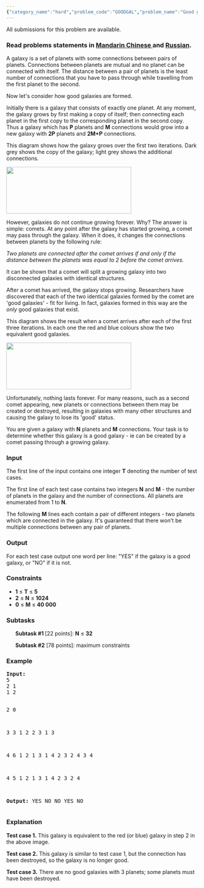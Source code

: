 ```yaml
---
{"category_name":"hard","problem_code":"GOODGAL","problem_name":"Good galaxy","languages_supported":{"0":"ADA","1":"ASM","2":"BASH","3":"BF","4":"C","5":"C99 strict","6":"CAML","7":"CLOJ","8":"CLPS","9":"CPP 4.3.2","10":"CPP 4.9.2","11":"CPP14","12":"CS2","13":"D","14":"ERL","15":"FORT","16":"FS","17":"GO","18":"HASK","19":"ICK","20":"ICON","21":"JAVA","22":"JS","23":"LISP clisp","24":"LISP sbcl","25":"LUA","26":"NEM","27":"NICE","28":"NODEJS","29":"PAS fpc","30":"PAS gpc","31":"PERL","32":"PERL6","33":"PHP","34":"PIKE","35":"PRLG","36":"PYTH","37":"PYTH 3.4","38":"RUBY","39":"SCALA","40":"SCM guile","41":"SCM qobi","42":"ST","43":"TCL","44":"TEXT","45":"WSPC"},"max_timelimit":2.5,"source_sizelimit":50000,"problem_author":"pavel1996","problem_tester":"xiaodao","date_added":"9-11-2014","tags":{"0":"dec14","1":"graph","2":"hard","3":"pavel1996"},"editorial_url":"http://discuss.codechef.com/problems/GOODGAL","time":{"view_start_date":1418643542,"submit_start_date":1418643542,"visible_start_date":1418643000,"end_date":1735669800},"layout":"problem"}
---
```

<span class="solution-visible-txt">All submissions for this problem are available.</span><h3>Read problems statements in <a href="/download/translated/DEC14/mandarin/GOODGAL.pdf" target="_blank">Mandarin Chinese </a> and <a href="/download/translated/DEC14/russian/GOODGAL.pdf" target="_blank">Russian</a>.</h3>
<p>
<meta charset="utf8" />
</p>
<p>A galaxy is a set of planets with some connections between pairs of planets. Connections between planets are mutual and no planet can be connected with itself. The distance between a pair of planets is the least number of connections that you have to pass through while travelling from the first planet to the second.</p>
<p>Now let's consider how good galaxies are formed.</p>
<p>Initially there is a galaxy that consists of exactly one planet. At any moment, the galaxy grows by first making a copy of itself; then connecting each planet in the first copy to the corresponding planet in the second copy. Thus a galaxy which has <b>P</b> planets and <b>M</b> connections would grow into a new galaxy with <b>2P</b> planets and <b>2M+P</b> connections.</p>
<p>This diagram shows how the galaxy grows over the first two iterations. Dark grey shows the copy of the galaxy; light grey shows the additional connections.</p>
<p><img height="123" width="329" src="/download/extimages/a32212069d65c14f3c9b4a1cfbbb3571.png" /></p>
<p>However, galaxies do not continue growing forever. Why? The answer is simple: comets. At any point after the galaxy has started growing, a comet may pass through the galaxy. When it does, it changes the connections between planets by the following rule:</p>
<p><em>Two planets are connected after the comet arrives if and only if the distance between the planets was equal to 2 before the comet arrives.</em></p>
<p>It can be shown that a comet will split a growing galaxy into two disconnected galaxies with identical structures.</p>
<p>After a comet has arrived, the galaxy stops growing. Researchers have discovered that each of the two identical galaxies formed by the comet are 'good galaxies' - fit for living. In fact, galaxies formed in this way are the <em>only</em> good galaxies that exist.</p>
<p>This diagram shows the result when a comet arrives after each of the first three iterations. In each one the red and blue colours show the two equivalent good galaxies.</p>
<p><img height="123" width="329" src="/download/extimages/55bf4f46313dbc1cff5ebbd214e35142.png" /></p>
<p>Unfortunately, nothing lasts forever. For many reasons, such as a second comet appearing, new planets or connections between them may be created or destroyed, resulting in galaxies with many other structures and causing the galaxy to lose its 'good' status.</p>
<p>You are given a galaxy with <b>N</b> planets and <b>M</b> connections. Your task is to determine whether this galaxy is a good galaxy - ie can be created by a comet passing through a growing galaxy.</p>
<h3>Input</h3>
<p>The first line of the input contains one integer <b>T</b> denoting the number of test cases.</p>
<p>The first line of each test case contains two integers <b>N</b> and <b>M</b> - the number of planets in the galaxy and the number of connections. All planets are enumerated from 1 to <b>N</b>.</p>
<p>The following <b>M</b> lines each contain a pair of different integers - two planets which are connected in the galaxy. It's guaranteed that there won't be multiple connections between any pair of planets.</p>
<h3>Output</h3>
<p>For each test case output one word per line: "YES" if the galaxy is a good galaxy, or "NO" if it is not.</p>
<h3>Constraints</h3>
<ul>
<li><b>1</b> ≤ <b>T</b> ≤ <b>5</b></li>
<li><b>2</b> ≤ <b>N</b> ≤ <b>1024</b></li>
<li><b>0</b> ≤ <b>M</b> ≤ <b>40 000</b></li>
</ul>
<h3>Subtasks</h3>
<ul>
<b>Subtask #1 </b> [22 points]: <b>N</b> ≤ <b>32</b> 
</ul>
<ul>
<b>Subtask #2</b> [78 points]: maximum constraints 
</ul>
<h3>Example</h3>
<pre><b>Input:</b>
5
2 1
1 2

2 0

3 3
1 2
2 3
1 3

4 6
1 2
1 3
1 4
2 3
2 4
3 4

4 5
1 2
1 3
1 4
2 3
2 4

<b>Output:</b>
YES
NO
NO
YES
NO
</pre>
<h3>Explanation</h3>
<p><b>Test case 1.</b> This galaxy is equivalent to the red (or blue) galaxy in step 2 in the above image.</p>
<p><b>Test case 2.</b> This galaxy is similar to test case 1, but the connection has been destroyed, so the galaxy is no longer good.</p>
<p><b>Test case 3.</b> There are no good galaxies with 3 planets; some planets must have been destroyed.</p>